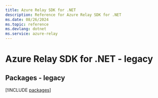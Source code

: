 ```yaml
---
title: Azure Relay SDK for .NET
description: Reference for Azure Relay SDK for .NET
ms.date: 08/26/2024
ms.topic: reference
ms.devlang: dotnet
ms.service: azure-relay
---
```

# Azure Relay SDK for .NET - legacy
## Packages - legacy
[!INCLUDE [packages](relay-index.md)]